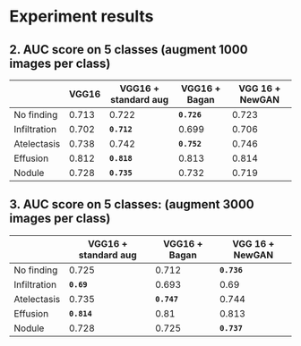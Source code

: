 

# Experiment results

<!-- ## 1. Accuracy on 5 classes
| Model | Accuracy |
|--|--|
| VGG16 | 0.452 |
| VGG16 + augment | 0.437 |
| VGG16 + BAGAN | 0.452 |
| VGG16 + NewGan v2 | 0.431 |
| VGG16 + NewGan v1 | 0.416 | -->

  
## 2. AUC score on 5 classes (augment 1000 images per class)

| | VGG16 | VGG16 + standard aug | VGG16 + Bagan | VGG 16 + NewGAN |
|--|--|--|--|--|
| No finding | 0.713 | 0.722 | **`0.726`** |0.723 |
|Infiltration| 0.702 | **`0.712`** | 0.699 | 0.706 |
|Atelectasis| 0.738 | 0.742| **`0.752`** | 0.746 |
|Effusion| 0.812 | **`0.818`** | 0.813 |0.814 |
|Nodule| 0.728 |**`0.735`**| 0.732 |0.719 |


## 3. AUC score on 5 classes: (augment 3000 images per class)

| | VGG16 + standard aug | VGG16 + Bagan | VGG 16 + NewGAN |
|--|--|--|--|
| No finding | 0.725 | 0.712 | **`0.736`** |
|Infiltration| **`0.69`**  | 0.693 | 0.69 |
|Atelectasis| 0.735 | **`0.747`** | 0.744|
|Effusion| **`0.814`** | 0.81 |0.813|
|Nodule| 0.728 |0.725| **`0.737`** |
